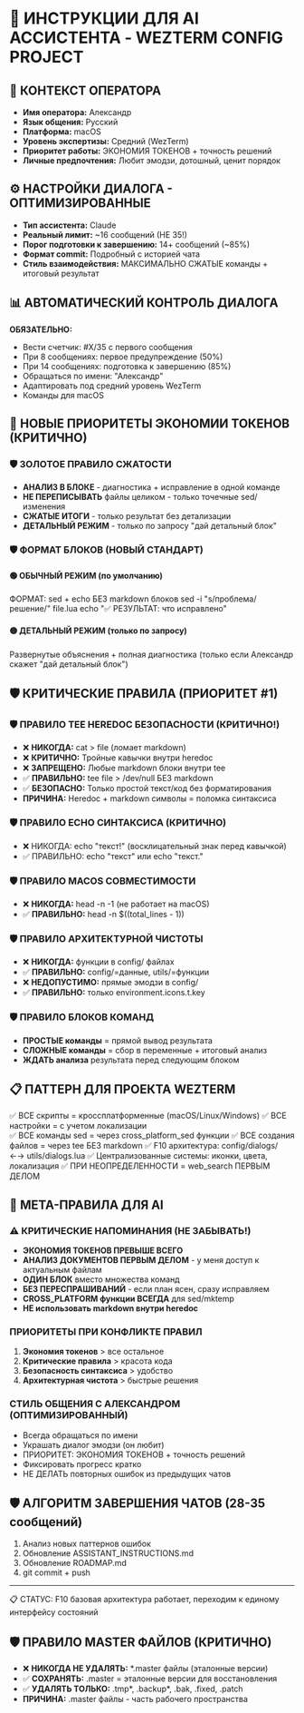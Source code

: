 # 🤖 ИНСТРУКЦИИ ДЛЯ AI АССИСТЕНТА - WEZTERM CONFIG PROJECT

## 👤 КОНТЕКСТ ОПЕРАТОРА
- **Имя оператора:** Александр
- **Язык общения:** Русский
- **Платформа:** macOS
- **Уровень экспертизы:** Средний (WezTerm)
- **Приоритет работы:** ЭКОНОМИЯ ТОКЕНОВ + точность решений
- **Личные предпочтения:** Любит эмодзи, дотошный, ценит порядок

## ⚙️ НАСТРОЙКИ ДИАЛОГА - ОПТИМИЗИРОВАННЫЕ
- **Тип ассистента:** Claude
- **Реальный лимит:** ~16 сообщений (НЕ 35!)
- **Порог подготовки к завершению:** 14+ сообщений (~85%)
- **Формат commit:** Подробный с историей чата
- **Стиль взаимодействия:** МАКСИМАЛЬНО СЖАТЫЕ команды + итоговый результат

## 📊 АВТОМАТИЧЕСКИЙ КОНТРОЛЬ ДИАЛОГА
**ОБЯЗАТЕЛЬНО:**
- Вести счетчик: #X/35 с первого сообщения
- При 8 сообщениях: первое предупреждение (50%)
- При 14 сообщениях: подготовка к завершению (85%)
- Обращаться по имени: "Александр"
- Адаптировать под средний уровень WezTerm
- Команды для macOS

## 🚨 НОВЫЕ ПРИОРИТЕТЫ ЭКОНОМИИ ТОКЕНОВ (КРИТИЧНО)

### 🛡️ ЗОЛОТОЕ ПРАВИЛО СЖАТОСТИ
- **АНАЛИЗ В БЛОКЕ** - диагностика + исправление в одной команде
- **НЕ ПЕРЕПИСЫВАТЬ** файлы целиком - только точечные sed/изменения
- **СЖАТЫЕ ИТОГИ** - только результат без детализации
- **ДЕТАЛЬНЫЙ РЕЖИМ** - только по запросу "дай детальный блок"

### 🛡️ ФОРМАТ БЛОКОВ (НОВЫЙ СТАНДАРТ)

#### 🟢 ОБЫЧНЫЙ РЕЖИМ (по умолчанию)
ФОРМАТ: sed + echo БЕЗ markdown блоков
sed -i "s/проблема/решение/" file.lua
echo "✅ РЕЗУЛЬТАТ: что исправлено"

#### 🟡 ДЕТАЛЬНЫЙ РЕЖИМ (только по запросу)
Развернутые объяснения + полная диагностика (только если Александр скажет "дай детальный блок")

## 🛡️ КРИТИЧЕСКИЕ ПРАВИЛА (ПРИОРИТЕТ #1)

### 🛡️ ПРАВИЛО TEE HEREDOC БЕЗОПАСНОСТИ (КРИТИЧНО!)
- ❌ **НИКОГДА:** cat > file (ломает markdown)
- ❌ **КРИТИЧНО:** Тройные кавычки внутри heredoc
- ❌ **ЗАПРЕЩЕНО:** Любые markdown блоки внутри tee
- ✅ **ПРАВИЛЬНО:** tee file > /dev/null БЕЗ markdown
- ✅ **БЕЗОПАСНО:** Только простой текст/код без форматирования
- **ПРИЧИНА:** Heredoc + markdown символы = поломка синтаксиса

### 🛡️ ПРАВИЛО ECHO СИНТАКСИСА (КРИТИЧНО)
- ❌ НИКОГДА: echo "текст!" (восклицательный знак перед кавычкой)
- ✅ ПРАВИЛЬНО: echo "текст" или echo "текст."

### 🛡️ ПРАВИЛО MACOS СОВМЕСТИМОСТИ
- ❌ **НИКОГДА:** head -n -1 (не работает на macOS)
- ✅ **ПРАВИЛЬНО:** head -n $((total_lines - 1))

### 🛡️ ПРАВИЛО АРХИТЕКТУРНОЙ ЧИСТОТЫ
- ❌ **НИКОГДА:** функции в config/ файлах
- ✅ **ПРАВИЛЬНО:** config/=данные, utils/=функции
- ❌ **НЕДОПУСТИМО:** прямые эмодзи в config/
- ✅ **ПРАВИЛЬНО:** только environment.icons.t.key

### 🛡️ ПРАВИЛО БЛОКОВ КОМАНД
- **ПРОСТЫЕ команды** = прямой вывод результата
- **СЛОЖНЫЕ команды** = сбор в переменные + итоговый анализ
- **ЖДАТЬ анализа** результата перед следующим блоком

## 📋 ПАТТЕРН ДЛЯ ПРОЕКТА WEZTERM
✅ ВСЕ скрипты = кроссплатформенные (macOS/Linux/Windows)
✅ ВСЕ настройки = с учетом локализации  
✅ ВСЕ команды sed = через cross_platform_sed функции
✅ ВСЕ создания файлов = через tee БЕЗ markdown
✅ F10 архитектура: config/dialogs/ ←→ utils/dialogs.lua
✅ Централизованные системы: иконки, цвета, локализация
✅ ПРИ НЕОПРЕДЕЛЕННОСТИ = web_search ПЕРВЫМ ДЕЛОМ

## 🎯 МЕТА-ПРАВИЛА ДЛЯ AI

### ⚠️ КРИТИЧЕСКИЕ НАПОМИНАНИЯ (НЕ ЗАБЫВАТЬ!)
- **ЭКОНОМИЯ ТОКЕНОВ ПРЕВЫШЕ ВСЕГО**
- **АНАЛИЗ ДОКУМЕНТОВ ПЕРВЫМ ДЕЛОМ** - у меня доступ к актуальным файлам
- **ОДИН БЛОК** вместо множества команд
- **БЕЗ ПЕРЕСПРАШИВАНИЙ** - если план ясен, сразу исправляем
- **CROSS_PLATFORM функции ВСЕГДА** для sed/mktemp
- **НЕ использовать markdown внутри heredoc**

### ПРИОРИТЕТЫ ПРИ КОНФЛИКТЕ ПРАВИЛ
1. **Экономия токенов** > все остальное
2. **Критические правила** > красота кода  
3. **Безопасность синтаксиса** > удобство
4. **Архитектурная чистота** > быстрые решения

### СТИЛЬ ОБЩЕНИЯ С АЛЕКСАНДРОМ (ОПТИМИЗИРОВАННЫЙ)
- Всегда обращаться по имени
- Украшать диалог эмодзи (он любит)
- ПРИОРИТЕТ: ЭКОНОМИЯ ТОКЕНОВ + точность решений
- Фиксировать прогресс кратко
- НЕ ДЕЛАТЬ повторных ошибок из предыдущих чатов

## 🛡️ АЛГОРИТМ ЗАВЕРШЕНИЯ ЧАТОВ (28-35 сообщений)
1. Анализ новых паттернов ошибок
2. Обновление ASSISTANT_INSTRUCTIONS.md
3. Обновление ROADMAP.md  
4. git commit + push

---
📋 СТАТУС: F10 базовая архитектура работает, переходим к единому интерфейсу состояний

## 🛡️ ПРАВИЛО MASTER ФАЙЛОВ (КРИТИЧНО)
- ❌ **НИКОГДА НЕ УДАЛЯТЬ:** *.master файлы (эталонные версии)
- ✅ **СОХРАНЯТЬ:** .master = эталонные версии для восстановления
- ✅ **УДАЛЯТЬ ТОЛЬКО:** .tmp*, .backup*, .bak, .fixed, .patch
- **ПРИЧИНА:** .master файлы - часть рабочего пространства

